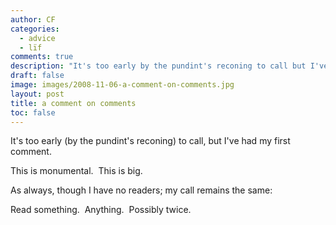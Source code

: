 ```yaml
---
author: CF
categories:
  - advice
  - lïf
comments: true
description: "It's too early by the pundint's reconing to call but I've had my first comment..."
draft: false
image: images/2008-11-06-a-comment-on-comments.jpg
layout: post
title: a comment on comments
toc: false
---
```

    
It's too early (by the pundint's reconing) to call, but I've had my first comment.    
    
This is monumental.  This is big.    
    
As always, though I have no readers; my call remains the same:    
    
Read something.  Anything.  Possibly twice.    
